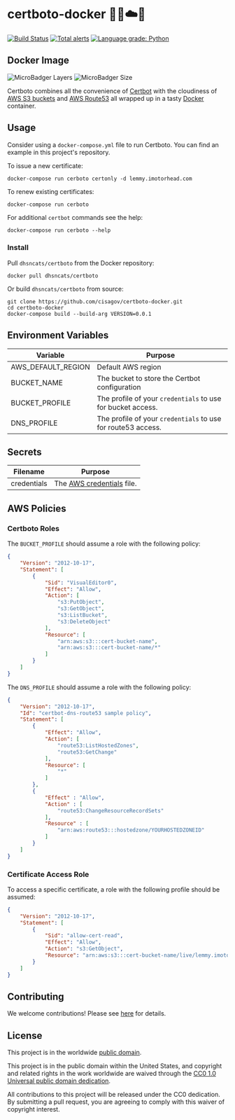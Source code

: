 # certboto-docker 📜🤖☁️🐳 #

[![Build Status](https://travis-ci.com/cisagov/certboto-docker.svg?branch=develop)](https://travis-ci.com/cisagov/certboto-docker)
[![Total alerts](https://img.shields.io/lgtm/alerts/g/cisagov/certboto-docker.svg?logo=lgtm&logoWidth=18)](https://lgtm.com/projects/g/cisagov/certboto-docker/alerts/)
[![Language grade: Python](https://img.shields.io/lgtm/grade/python/g/cisagov/certboto-docker.svg?logo=lgtm&logoWidth=18)](https://lgtm.com/projects/g/cisagov/certboto-docker/context:python)

## Docker Image ##

![MicroBadger Layers](https://img.shields.io/microbadger/layers/dhsncats/certboto.svg)
![MicroBadger Size](https://img.shields.io/microbadger/image-size/dhsncats/certboto.svg)

Certboto combines all the convenience of [Certbot](https://certbot.eff.org)
with the cloudiness of [AWS S3 buckets](https://aws.amazon.com/s3/)
and [AWS Route53](https://aws.amazon.com/route53/)
all wrapped up in a tasty [Docker](https://www.docker.com) container.

## Usage ##

Consider using a `docker-compose.yml` file to run Certboto.
You can find an example in this project's repository.

To issue a new certificate:

```console
docker-compose run cerboto certonly -d lemmy.imotorhead.com
```

To renew existing certificates:

```console
docker-compose run cerboto
```

For additional `certbot` commands see the help:

```console
docker-compose run cerboto --help
```

### Install ###

Pull `dhsncats/certboto` from the Docker repository:

```console
docker pull dhsncats/certboto
```

Or build `dhsncats/certboto` from source:

```console
git clone https://github.com/cisagov/certboto-docker.git
cd certboto-docker
docker-compose build --build-arg VERSION=0.0.1
```

## Environment Variables ##

| Variable      | Purpose      |
|---------------|--------------|
| AWS_DEFAULT_REGION | Default AWS region |
| BUCKET_NAME | The bucket to store the Certbot configuration |
| BUCKET_PROFILE | The profile of your `credentials` to use for bucket access.
| DNS_PROFILE | The profile of your `credentials` to use for route53 access.

## Secrets ##

| Filename      | Purpose              |
|---------------|----------------------|
| credentials   | The [AWS credentials](https://docs.aws.amazon.com/cli/latest/userguide/cli-configure-files.html) file. |

## AWS Policies ##

### Certboto Roles ###

The `BUCKET_PROFILE` should assume a role with the following policy:

```json
{
    "Version": "2012-10-17",
    "Statement": [
        {
            "Sid": "VisualEditor0",
            "Effect": "Allow",
            "Action": [
                "s3:PutObject",
                "s3:GetObject",
                "s3:ListBucket",
                "s3:DeleteObject"
            ],
            "Resource": [
                "arn:aws:s3:::cert-bucket-name",
                "arn:aws:s3:::cert-bucket-name/*"
            ]
        }
    ]
}
```

The `DNS_PROFILE` should assume a role with the following policy:

```json
{
    "Version": "2012-10-17",
    "Id": "certbot-dns-route53 sample policy",
    "Statement": [
        {
            "Effect": "Allow",
            "Action": [
                "route53:ListHostedZones",
                "route53:GetChange"
            ],
            "Resource": [
                "*"
            ]
        },
        {
            "Effect" : "Allow",
            "Action" : [
                "route53:ChangeResourceRecordSets"
            ],
            "Resource" : [
                "arn:aws:route53:::hostedzone/YOURHOSTEDZONEID"
            ]
        }
    ]
}
```

### Certificate Access Role ###

To access a specific certificate, a role with the following profile should be
assumed:

```json
{
    "Version": "2012-10-17",
    "Statement": [
        {
            "Sid": "allow-cert-read",
            "Effect": "Allow",
            "Action": "s3:GetObject",
            "Resource": "arn:aws:s3:::cert-bucket-name/live/lemmy.imotorhead.com/*"
        }
    ]
}
```

## Contributing ##

We welcome contributions!  Please see [here](CONTRIBUTING.md) for
details.

## License ##

This project is in the worldwide [public domain](LICENSE).

This project is in the public domain within the United States, and
copyright and related rights in the work worldwide are waived through
the [CC0 1.0 Universal public domain
dedication](https://creativecommons.org/publicdomain/zero/1.0/).

All contributions to this project will be released under the CC0
dedication. By submitting a pull request, you are agreeing to comply
with this waiver of copyright interest.
